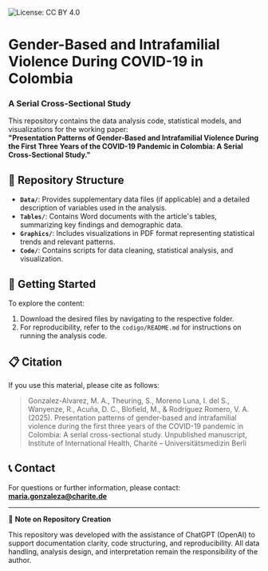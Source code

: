 ![License: CC BY 4.0](https://img.shields.io/badge/License-CC%20BY%204.0-blue.svg)


# Gender-Based and Intrafamilial Violence During COVID-19 in Colombia
### A Serial Cross-Sectional Study

This repository contains the data analysis code, statistical models, and visualizations for the working paper:  
**"Presentation Patterns of Gender-Based and Intrafamilial Violence During the First Three Years of the COVID-19 Pandemic in Colombia: A Serial Cross-Sectional Study."**

## 📂 Repository Structure
- **`Data/`**: Provides supplementary data files (if applicable) and a detailed description of variables used in the analysis.
- **`Tables/`**: Contains Word documents with the article's tables, summarizing key findings and demographic data.
- **`Graphics/`**: Includes visualizations in PDF format representing statistical trends and relevant patterns.
- **`Code/`**: Contains scripts for data cleaning, statistical analysis, and visualization.

## 🚀 Getting Started
To explore the content:
1. Download the desired files by navigating to the respective folder.
2. For reproducibility, refer to the `codigo/README.md` for instructions on running the analysis code.

## 📋 Citation
If you use this material, please cite as follows:
> Gonzalez-Alvarez, M. A., Theuring, S., Moreno Luna, I. del S., Wanyenze, R., Acuña, D. C., Blofield, M., & Rodríguez Romero, V. A. (2025). Presentation patterns of gender-based and intrafamilial violence during the first three years of the COVID-19 pandemic in Colombia: A serial cross-sectional study. Unpublished manuscript, Institute of International Health, Charité – Universitätsmedizin Berli

## 📞 Contact
For questions or further information, please contact:  
**maria.gonzaleza@charite.de**

---

📌 **Note on Repository Creation**

This repository was developed with the assistance of ChatGPT (OpenAI) to support documentation clarity, code structuring, and reproducibility. All data handling, analysis design, and interpretation remain the responsibility of the author.
